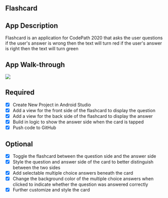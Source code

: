 ## Flashcard

## App Description
Flashcard is an application for CodePath 2020 that asks the user questions
if the user's answer is wrong then the text will turn red
if the user's answer is right then the text will turn green 

## App Walk-through
<img src="https://i.imgur.com/P6s8tfP.gif"><br>

## Required
- [x] Create New Project in Android Studio
- [x] Add a view for the front side of the flashcard to display the question
- [x] Add a view for the back side of the flashcard to display the answer
- [x] Build in logic to show the answer side when the card is tapped
- [x] Push code to GitHub
## Optional
- [x] Toggle the flashcard between the question side and the answer side
- [x] Style the question and answer side of the card to better distinguish between the two sides
- [x] Add selectable multiple choice answers beneath the card
- [x] Change the background color of the multiple choice answers when clicked to indicate whether the question was answered correctly
- [x] Further customize and style the card
